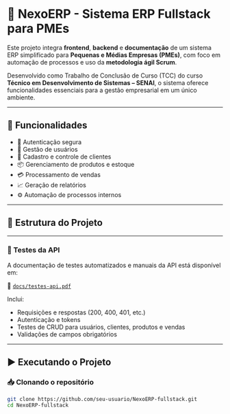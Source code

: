 # 💼 NexoERP - Sistema ERP Fullstack para PMEs

Este projeto integra **frontend**, **backend** e **documentação** de um sistema ERP simplificado para **Pequenas e Médias Empresas (PMEs)**, com foco em automação de processos e uso da **metodologia ágil Scrum**.

Desenvolvido como Trabalho de Conclusão de Curso (TCC) do curso **Técnico em Desenvolvimento de Sistemas – SENAI**, o sistema oferece funcionalidades essenciais para a gestão empresarial em um único ambiente.

---

## 🚀 Funcionalidades

- 🔐 Autenticação segura
- 👤 Gestão de usuários
- 🤝 Cadastro e controle de clientes
- 📦 Gerenciamento de produtos e estoque
- 💳 Processamento de vendas
- 📈 Geração de relatórios
- ⚙️ Automação de processos internos

---

## 🧱 Estrutura do Projeto


---


### 📌 Testes da API
A documentação de testes automatizados e manuais da API está disponível em:

📄 [`docs/testes-api.pdf`](./docs/testes-api.pdf)

Inclui:
- Requisições e respostas (200, 400, 401, etc.)
- Autenticação e tokens
- Testes de CRUD para usuários, clientes, produtos e vendas
- Validações de campos obrigatórios

---

## ▶️ Executando o Projeto

### 📥 Clonando o repositório

```bash
git clone https://github.com/seu-usuario/NexoERP-fullstack.git
cd NexoERP-fullstack
